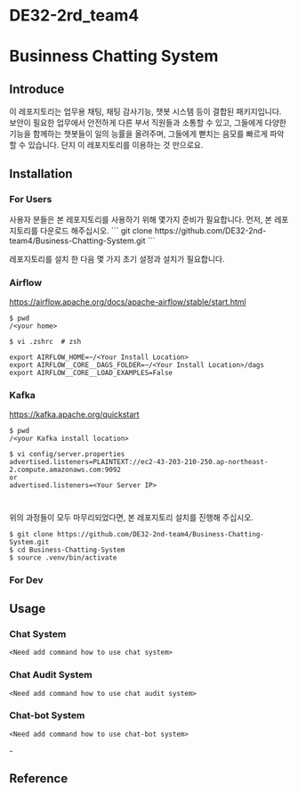 # DE32-2rd_team4
# Businness Chatting System
<Need add Picture>

## Introduce
<Need add Introduce text>
이 레포지토리는 업무용 채팅, 채팅 감사기능, 챗봇 시스템 등이 결합된 패키지입니다.
보안이 필요한 업무에서 안전하게 다른 부서 직원들과 소통할 수 있고,
그들에게 다양한 기능을 함께하는 챗봇들이 일의 능률을 올려주며,
그들에게 뻗치는 음모를 빠르게 파악 할 수 있습니다.
단지 이 레포지토리를 이용하는 것 만으로요.


## Installation
### For Users
<Need add how to install for user>
사용자 분들은 본 레포지토리를 사용하기 위해 몇가지 준비가 필요합니다.
먼저, 본 레포지토리를 다운로드 해주십시오.
```
git clone https://github.com/DE32-2nd-team4/Business-Chatting-System.git
```

레포지토리를 설치 한 다음 몇 가지 초기 설정과 설치가 필요합니다.

### Airflow

https://airflow.apache.org/docs/apache-airflow/stable/start.html
```
$ pwd
/<your home>

$ vi .zshrc  # zsh

export AIRFLOW_HOME=~/<Your Install Location>
export AIRFLOW__CORE__DAGS_FOLDER=~/<Your Install Location>/dags
export AIRFLOW__CORE__LOAD_EXAMPLES=False
```

### Kafka

https://kafka.apache.org/quickstart
```
$ pwd
/<your Kafka install location>

$ vi config/server.properties
advertised.listeners=PLAINTEXT://ec2-43-203-210-250.ap-northeast-2.compute.amazonaws.com:9092
or
advertised.listeners=<Your Server IP>
```

# 

위의 과정들이 모두 마무리되었다면, 본 레포지토리 설치를 진행해 주십시오.
```
$ git clone https://github.com/DE32-2nd-team4/Business-Chatting-System.git
$ cd Business-Chatting-System
$ source .venv/bin/activate
```

### For Dev
<Need add how to install for devs>

## Usage

### Chat System
```
<Need add command how to use chat system>
```
<Need add usage picture>


### Chat Audit System
```
<Need add command how to use chat audit system>
```
<Need add usage picture>

### Chat-bot System
```
<Need add command how to use chat-bot system>
```
<Need add usage picture>
-

## Reference
<Need add Reference List>

